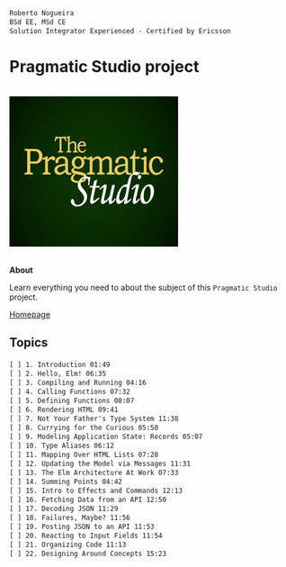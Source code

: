```
Roberto Nogueira  
BSd EE, MSd CE
Solution Integrator Experienced - Certified by Ericsson
```
# Pragmatic Studio project

![coursera image](images/pragmaticstudio.png)

**About**

Learn everything you need to about the subject of this `Pragmatic Studio` project.

[Homepage](https://online.pragmaticstudio.com/tour/courses/elm/steps/1)

## Topics
```
[ ] 1. Introduction 01:49
[ ] 2. Hello, Elm! 06:35
[ ] 3. Compiling and Running 04:16
[ ] 4. Calling Functions 07:32
[ ] 5. Defining Functions 08:07
[ ] 6. Rendering HTML 09:41
[ ] 7. Not Your Father's Type System 11:38
[ ] 8. Currying for the Curious 05:50
[ ] 9. Modeling Application State: Records 05:07
[ ] 10. Type Aliases 06:12
[ ] 11. Mapping Over HTML Lists 07:28
[ ] 12. Updating the Model via Messages 11:31
[ ] 13. The Elm Architecture At Work 07:33
[ ] 14. Summing Points 04:42
[ ] 15. Intro to Effects and Commands 12:13
[ ] 16. Fetching Data from an API 12:50
[ ] 17. Decoding JSON 11:29
[ ] 18. Failures, Maybe? 11:56
[ ] 19. Posting JSON to an API 11:53
[ ] 20. Reacting to Input Fields 11:54
[ ] 21. Organizing Code 11:13
[ ] 22. Designing Around Concepts 15:23
```
